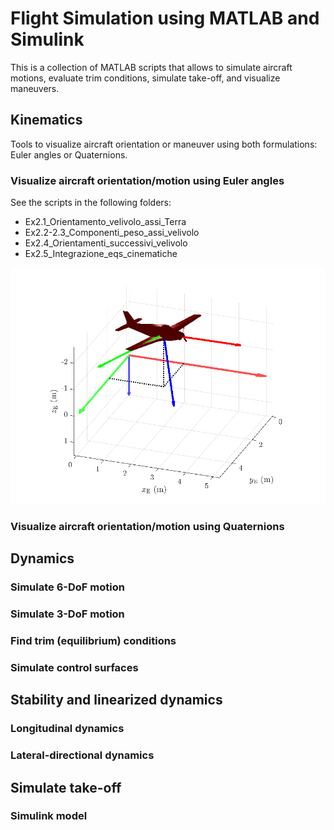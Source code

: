 # Flight Simulation using MATLAB and Simulink

This is a collection of MATLAB scripts that allows to simulate aircraft motions, evaluate trim conditions, simulate take-off, and visualize maneuvers.

## Kinematics

Tools to visualize aircraft orientation or maneuver using both formulations: Euler angles or Quaternions.

### Visualize aircraft orientation/motion using Euler angles

See the scripts in the following folders:
- Ex2.1_Orientamento_velivolo_assi_Terra
- Ex2.2-2.3_Componenti_peso_assi_velivolo
- Ex2.4_Orientamenti_successivi_velivolo
- Ex2.5_Integrazione_eqs_cinematiche

![img](./docs/ex2_1.png)

### Visualize aircraft orientation/motion using Quaternions

## Dynamics

### Simulate 6-DoF motion

### Simulate 3-DoF motion

### Find trim (equilibrium) conditions

### Simulate control surfaces

## Stability and linearized dynamics

### Longitudinal dynamics

### Lateral-directional dynamics

## Simulate take-off

### Simulink model
